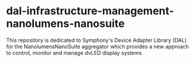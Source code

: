 # dal-infrastructure-management-nanolumens-nanosuite
This repository is dedicated to Symphony's Device Adapter Library (DAL) for the NanolumensNanoSuite aggregator which provides a new approach to control, monitor and manage dvLED display systems
